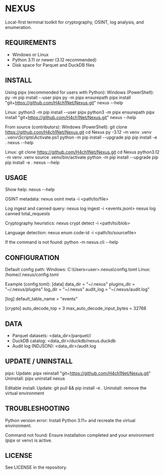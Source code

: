 NEXUS
=====

Local-first terminal toolkit for cryptography, OSINT, log analysis, and enumeration.

REQUIREMENTS
------------
- Windows or Linux
- Python 3.11 or newer (3.12 recommended)
- Disk space for Parquet and DuckDB files

INSTALL
-------
Using pipx (recommended for users with Python):
  Windows (PowerShell):
    py -m pip install --user pipx
    py -m pipx ensurepath
    pipx install "git+https://github.com/H4ch1Net/Nexus.git"
    nexus --help

  Linux:
    python3 -m pip install --user pipx
    python3 -m pipx ensurepath
    pipx install "git+https://github.com/H4ch1Net/Nexus.git"
    nexus --help

From source (contributors):
  Windows (PowerShell):
    git clone https://github.com/H4ch1Net/Nexus.git
    cd Nexus
    py -3.12 -m venv .venv
    .\.venv\Scripts\Activate.ps1
    python -m pip install --upgrade pip
    pip install -e .
    nexus --help

  Linux:
    git clone https://github.com/H4ch1Net/Nexus.git
    cd Nexus
    python3.12 -m venv .venv
    source .venv/bin/activate
    python -m pip install --upgrade pip
    pip install -e .
    nexus --help

USAGE
-----
Show help:
  nexus --help

OSINT metadata:
  nexus osint meta -i <path/to/file>

Log ingest and canned query:
  nexus log ingest -i <events.jsonl>
  nexus log canned total_requests

Cryptography heuristics:
  nexus crypt detect -i <path/to/blob>

Language detection:
  nexus enum code-id -i <path/to/sourcefile>

If the command is not found:
  python -m nexus.cli --help

CONFIGURATION
-------------
Default config path:
  Windows:  C:\Users\<user>\.nexus\config.toml
  Linux:    /home/<user>/.nexus/config.toml

Example (config.toml):
  [data]
  data_dir = "~/.nexus"
  plugins_dir = "~/.nexus/plugins"
  log_dir = "~/.nexus"
  audit_log = "~/.nexus/audit.log"

  [log]
  default_table_name = "events"

  [crypto]
  auto_decode_top = 3
  max_auto_decode_input_bytes = 32768

DATA
----
- Parquet datasets: <data_dir>/parquet/<dataset-id>/
- DuckDB catalog:  <data_dir>/duckdb/nexus.duckdb
- Audit log (NDJSON): <data_dir>/audit.log

UPDATE / UNINSTALL
------------------
pipx:
  Update:    pipx reinstall "git+https://github.com/H4ch1Net/Nexus.git"
  Uninstall: pipx uninstall nexus

Editable install:
  Update:    git pull && pip install -e .
  Uninstall: remove the virtual environment

TROUBLESHOOTING
---------------
Python version error:
  Install Python 3.11+ and recreate the virtual environment.

Command not found:
  Ensure installation completed and your environment (pipx or venv) is active.

LICENSE
-------
See LICENSE in the repository.
